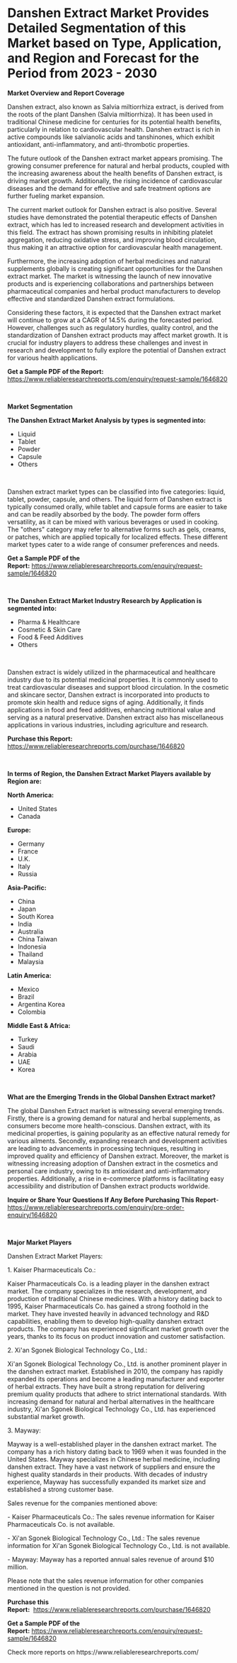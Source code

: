 <p><h1>Danshen Extract Market Provides Detailed Segmentation of this Market based on Type, Application, and Region and Forecast for the Period from 2023 - 2030</h1></p><p><strong>Market Overview and Report Coverage</strong></p>
<p><p>Danshen extract, also known as Salvia miltiorrhiza extract, is derived from the roots of the plant Danshen (Salvia miltiorrhiza). It has been used in traditional Chinese medicine for centuries for its potential health benefits, particularly in relation to cardiovascular health. Danshen extract is rich in active compounds like salvianolic acids and tanshinones, which exhibit antioxidant, anti-inflammatory, and anti-thrombotic properties.</p><p>The future outlook of the Danshen extract market appears promising. The growing consumer preference for natural and herbal products, coupled with the increasing awareness about the health benefits of Danshen extract, is driving market growth. Additionally, the rising incidence of cardiovascular diseases and the demand for effective and safe treatment options are further fueling market expansion.</p><p>The current market outlook for Danshen extract is also positive. Several studies have demonstrated the potential therapeutic effects of Danshen extract, which has led to increased research and development activities in this field. The extract has shown promising results in inhibiting platelet aggregation, reducing oxidative stress, and improving blood circulation, thus making it an attractive option for cardiovascular health management.</p><p>Furthermore, the increasing adoption of herbal medicines and natural supplements globally is creating significant opportunities for the Danshen extract market. The market is witnessing the launch of new innovative products and is experiencing collaborations and partnerships between pharmaceutical companies and herbal product manufacturers to develop effective and standardized Danshen extract formulations.</p><p>Considering these factors, it is expected that the Danshen extract market will continue to grow at a CAGR of 14.5% during the forecasted period. However, challenges such as regulatory hurdles, quality control, and the standardization of Danshen extract products may affect market growth. It is crucial for industry players to address these challenges and invest in research and development to fully explore the potential of Danshen extract for various health applications.</p></p>
<p><strong>Get a Sample PDF of the Report:</strong> <a href="https://www.reliableresearchreports.com/enquiry/request-sample/1646820">https://www.reliableresearchreports.com/enquiry/request-sample/1646820</a></p>
<p>&nbsp;</p>
<p><strong>Market Segmentation</strong></p>
<p><strong>The Danshen Extract Market Analysis by types is segmented into:</strong></p>
<p><ul><li>Liquid</li><li>Tablet</li><li>Powder</li><li>Capsule</li><li>Others</li></ul></p>
<p>&nbsp;</p>
<p><p>Danshen extract market types can be classified into five categories: liquid, tablet, powder, capsule, and others. The liquid form of Danshen extract is typically consumed orally, while tablet and capsule forms are easier to take and can be readily absorbed by the body. The powder form offers versatility, as it can be mixed with various beverages or used in cooking. The "others" category may refer to alternative forms such as gels, creams, or patches, which are applied topically for localized effects. These different market types cater to a wide range of consumer preferences and needs.</p></p>
<p><strong>Get a Sample PDF of the Report:</strong>&nbsp;<a href="https://www.reliableresearchreports.com/enquiry/request-sample/1646820">https://www.reliableresearchreports.com/enquiry/request-sample/1646820</a></p>
<p>&nbsp;</p>
<p><strong>The Danshen Extract Market Industry Research by Application is segmented into:</strong></p>
<p><ul><li>Pharma & Healthcare</li><li>Cosmetic & Skin Care</li><li>Food & Feed Additives</li><li>Others</li></ul></p>
<p>&nbsp;</p>
<p><p>Danshen extract is widely utilized in the pharmaceutical and healthcare industry due to its potential medicinal properties. It is commonly used to treat cardiovascular diseases and support blood circulation. In the cosmetic and skincare sector, Danshen extract is incorporated into products to promote skin health and reduce signs of aging. Additionally, it finds applications in food and feed additives, enhancing nutritional value and serving as a natural preservative. Danshen extract also has miscellaneous applications in various industries, including agriculture and research.</p></p>
<p><strong>Purchase this Report:</strong>&nbsp; <a href="https://www.reliableresearchreports.com/purchase/1646820">https://www.reliableresearchreports.com/purchase/1646820</a></p>
<p>&nbsp;</p>
<p><strong>In terms of Region, the Danshen Extract Market Players available by Region are:</strong></p>
<p>
    <p> <strong> North America: </strong>
        <ul>
            <li>United States</li>
            <li>Canada</li>
        </ul>
        </p> 
    <p> <strong> Europe: </strong>
        <ul>
            <li>Germany</li>
            <li>France</li>
            <li>U.K.</li>
            <li>Italy</li>
            <li>Russia</li>
        </ul>
        </p> 
    <p> <strong> Asia-Pacific: </strong>
        <ul>
            <li>China</li>
            <li>Japan</li>
            <li>South Korea</li>
            <li>India</li>
            <li>Australia</li>
            <li>China Taiwan</li>
            <li>Indonesia</li>
            <li>Thailand</li>
            <li>Malaysia</li>
        </ul>
        </p> 
    <p> <strong> Latin America: </strong>
        <ul>
            <li>Mexico</li>
            <li>Brazil</li>
            <li>Argentina Korea</li>
            <li>Colombia</li>
        </ul>
        </p> 
    <p> <strong> Middle East & Africa: </strong>
        <ul>
            <li>Turkey</li>
            <li>Saudi</li>
            <li>Arabia</li>
            <li>UAE</li>
            <li>Korea</li>
        </ul>
    </p>
    </p>
<p>&nbsp;</p>
<p><strong>What are the Emerging Trends in the Global Danshen Extract market?</strong></p>
<p><p>The global Danshen Extract market is witnessing several emerging trends. Firstly, there is a growing demand for natural and herbal supplements, as consumers become more health-conscious. Danshen extract, with its medicinal properties, is gaining popularity as an effective natural remedy for various ailments. Secondly, expanding research and development activities are leading to advancements in processing techniques, resulting in improved quality and efficiency of Danshen extract. Moreover, the market is witnessing increasing adoption of Danshen extract in the cosmetics and personal care industry, owing to its antioxidant and anti-inflammatory properties. Additionally, a rise in e-commerce platforms is facilitating easy accessibility and distribution of Danshen extract products worldwide.</p></p>
<p><strong>Inquire or Share Your Questions If Any Before Purchasing This Report</strong>- <a href="https://www.reliableresearchreports.com/enquiry/pre-order-enquiry/1646820">https://www.reliableresearchreports.com/enquiry/pre-order-enquiry/1646820</a></p>
<p>&nbsp;</p>
<p><strong>Major Market Players</strong></p>
<p><p>Danshen Extract Market Players:</p><p>1. Kaiser Pharmaceuticals Co.:</p><p>Kaiser Pharmaceuticals Co. is a leading player in the danshen extract market. The company specializes in the research, development, and production of traditional Chinese medicines. With a history dating back to 1995, Kaiser Pharmaceuticals Co. has gained a strong foothold in the market. They have invested heavily in advanced technology and R&D capabilities, enabling them to develop high-quality danshen extract products. The company has experienced significant market growth over the years, thanks to its focus on product innovation and customer satisfaction.</p><p>2. Xi'an Sgonek Biological Technology Co., Ltd.:</p><p>Xi'an Sgonek Biological Technology Co., Ltd. is another prominent player in the danshen extract market. Established in 2010, the company has rapidly expanded its operations and become a leading manufacturer and exporter of herbal extracts. They have built a strong reputation for delivering premium quality products that adhere to strict international standards. With increasing demand for natural and herbal alternatives in the healthcare industry, Xi'an Sgonek Biological Technology Co., Ltd. has experienced substantial market growth.</p><p>3. Mayway:</p><p>Mayway is a well-established player in the danshen extract market. The company has a rich history dating back to 1969 when it was founded in the United States. Mayway specializes in Chinese herbal medicine, including danshen extract. They have a vast network of suppliers and ensure the highest quality standards in their products. With decades of industry experience, Mayway has successfully expanded its market size and established a strong customer base.</p><p>Sales revenue for the companies mentioned above:</p><p>- Kaiser Pharmaceuticals Co.: The sales revenue information for Kaiser Pharmaceuticals Co. is not available.</p><p>- Xi'an Sgonek Biological Technology Co., Ltd.: The sales revenue information for Xi'an Sgonek Biological Technology Co., Ltd. is not available.</p><p>- Mayway: Mayway has a reported annual sales revenue of around $10 million.</p><p>Please note that the sales revenue information for other companies mentioned in the question is not provided.</p></p>
<p><strong>Purchase this Report:</strong>&nbsp;&nbsp;<a href="https://www.reliableresearchreports.com/purchase/1646820">https://www.reliableresearchreports.com/purchase/1646820</a></p>
<p></p>
<p><strong>Get a Sample PDF of the Report:</strong>&nbsp;<a href="https://www.reliableresearchreports.com/enquiry/request-sample/1646820">https://www.reliableresearchreports.com/enquiry/request-sample/1646820</a></p>
<p>Check more reports on https://www.reliableresearchreports.com/</p>